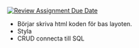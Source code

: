 [![Review Assignment Due Date](https://classroom.github.com/assets/deadline-readme-button-24ddc0f5d75046c5622901739e7c5dd533143b0c8e959d652212380cedb1ea36.svg)](https://classroom.github.com/a/TzQAt-j8)

- Börjar skriva html koden för bas layoten.
- Styla
- CRUD connecta till SQL 

